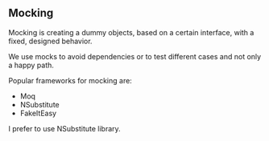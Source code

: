﻿## Mocking

Mocking is creating a dummy objects, based on a certain interface, with a fixed, designed behavior.

We use mocks to avoid dependencies or to test different cases and not only a happy path.

Popular frameworks for mocking are:
- Moq
- NSubstitute
- FakeItEasy

I prefer to use NSubstitute library.